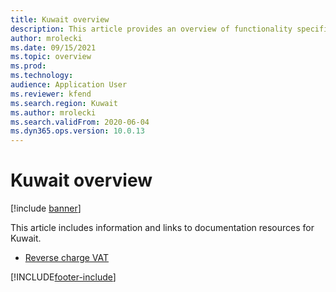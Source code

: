 ```yaml
---
title: Kuwait overview
description: This article provides an overview of functionality specific to Kuwait.
author: mrolecki
ms.date: 09/15/2021
ms.topic: overview
ms.prod: 
ms.technology: 
audience: Application User
ms.reviewer: kfend
ms.search.region: Kuwait
ms.author: mrolecki
ms.search.validFrom: 2020-06-04
ms.dyn365.ops.version: 10.0.13
---
```


# Kuwait overview

[!include [banner](../includes/banner.md)]

This article includes information and links to documentation resources for Kuwait.

- [Reverse charge VAT](emea-reverse-charge.md)


[!INCLUDE[footer-include](../../includes/footer-banner.md)]
